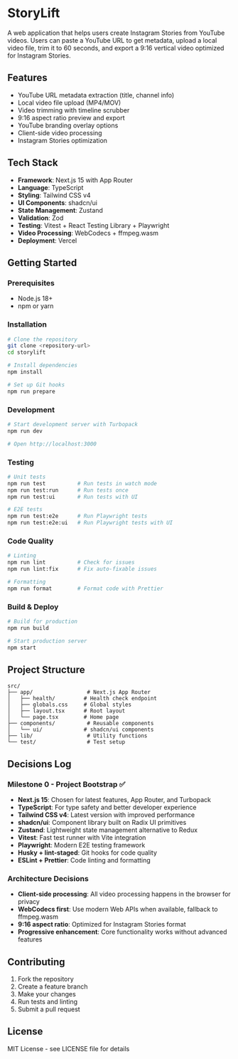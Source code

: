 # StoryLift

A web application that helps users create Instagram Stories from YouTube videos. Users can paste a YouTube URL to get metadata, upload a local video file, trim it to 60 seconds, and export a 9:16 vertical video optimized for Instagram Stories.

## Features

- YouTube URL metadata extraction (title, channel info)
- Local video file upload (MP4/MOV)
- Video trimming with timeline scrubber
- 9:16 aspect ratio preview and export
- YouTube branding overlay options
- Client-side video processing
- Instagram Stories optimization

## Tech Stack

- **Framework**: Next.js 15 with App Router
- **Language**: TypeScript
- **Styling**: Tailwind CSS v4
- **UI Components**: shadcn/ui
- **State Management**: Zustand
- **Validation**: Zod
- **Testing**: Vitest + React Testing Library + Playwright
- **Video Processing**: WebCodecs + ffmpeg.wasm
- **Deployment**: Vercel

## Getting Started

### Prerequisites

- Node.js 18+
- npm or yarn

### Installation

```bash
# Clone the repository
git clone <repository-url>
cd storylift

# Install dependencies
npm install

# Set up Git hooks
npm run prepare
```

### Development

```bash
# Start development server with Turbopack
npm run dev

# Open http://localhost:3000
```

### Testing

```bash
# Unit tests
npm run test          # Run tests in watch mode
npm run test:run      # Run tests once
npm run test:ui       # Run tests with UI

# E2E tests
npm run test:e2e      # Run Playwright tests
npm run test:e2e:ui   # Run Playwright tests with UI
```

### Code Quality

```bash
# Linting
npm run lint          # Check for issues
npm run lint:fix      # Fix auto-fixable issues

# Formatting
npm run format        # Format code with Prettier
```

### Build & Deploy

```bash
# Build for production
npm run build

# Start production server
npm start
```

## Project Structure

```
src/
├── app/                 # Next.js App Router
│   ├── health/         # Health check endpoint
│   ├── globals.css     # Global styles
│   ├── layout.tsx      # Root layout
│   └── page.tsx        # Home page
├── components/          # Reusable components
│   └── ui/             # shadcn/ui components
├── lib/                 # Utility functions
└── test/                # Test setup
```

## Decisions Log

### Milestone 0 - Project Bootstrap ✅

- **Next.js 15**: Chosen for latest features, App Router, and Turbopack
- **TypeScript**: For type safety and better developer experience
- **Tailwind CSS v4**: Latest version with improved performance
- **shadcn/ui**: Component library built on Radix UI primitives
- **Zustand**: Lightweight state management alternative to Redux
- **Vitest**: Fast test runner with Vite integration
- **Playwright**: Modern E2E testing framework
- **Husky + lint-staged**: Git hooks for code quality
- **ESLint + Prettier**: Code linting and formatting

### Architecture Decisions

- **Client-side processing**: All video processing happens in the browser for privacy
- **WebCodecs first**: Use modern Web APIs when available, fallback to ffmpeg.wasm
- **9:16 aspect ratio**: Optimized for Instagram Stories format
- **Progressive enhancement**: Core functionality works without advanced features

## Contributing

1. Fork the repository
2. Create a feature branch
3. Make your changes
4. Run tests and linting
5. Submit a pull request

## License

MIT License - see LICENSE file for details

